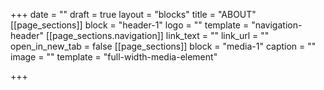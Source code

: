 +++
date = ""
draft = true
layout = "blocks"
title = "ABOUT"
[[page_sections]]
block = "header-1"
logo = ""
template = "navigation-header"
[[page_sections.navigation]]
link_text = ""
link_url = ""
open_in_new_tab = false
[[page_sections]]
block = "media-1"
caption = ""
image = ""
template = "full-width-media-element"

+++

